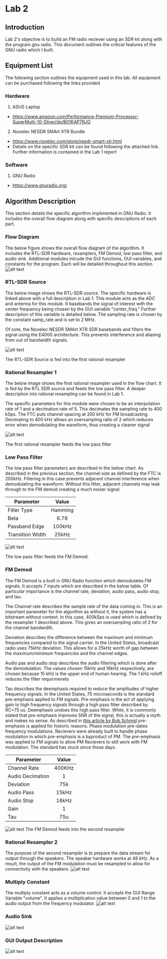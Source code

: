 # Lab 2
## Introduction
Lab 2's objective is to build an FM radio reciever using an SDR kit along with the program gnu radio. This document outlines the critical features of the GNU radio which I built.

## Equipment List
The following section outlines the equipment used in this lab. All equipment can be purchased following the links provided

### Hardware
1. ASUS Laptop
 - https://www.amazon.com/Performance-Premium-Processor-SuperMulti-10-Silver/dp/B01KAP7RJG
2. Nooelec NESDR SMArt XTR Bundle
 - https://www.nooelec.com/store/nesdr-smart-xtr.html
  - Details on the specific SDR kit can be found following the attached link. Further information is contained in the Lab 1 report


### Software
1. GNU Radio
 - https://www.gnuradio.org/

## Algorithm Description
This section details the specific algorithm implimented in GNU Radio. It includes the overall flow diagram along with specific descriptions of each part.

### Flow Diagram
The below figure shows the overall flow diagram of the algorithm. It includes the RTL-SDR hardware, resamplers, FM Demod, low pass filter, and audio sink. Additional modules inlcude the GUI functions, GUI variables, and constants for the program. Each will be detailed throughout this section.
![alt text](https://github.com/Ryankearns9/DigComm_Lab2/blob/main/imgs/FlowDiagram.PNG)

### RTL-SDR Source
The below image shows the RTL-SDR source. The specific hardware is linked above with a full description in Lab 1. This module acts as the ADC and antenna for this module. It basebands the signal of interest with the center frequency being chosen by the GUI variable "center_freq." Further description of this variable is detailed below. The sampling rate is chosen by the constant samp_rate and is set to 2 MHz.

Of note, the Nooelec NESDR SMArt XTR SDR basebands and filters the signal using the E4000 architecture. This prevents interference and aliasing from out of bandwidth signals.

![alt text](https://github.com/Ryankearns9/DigComm_Lab2/blob/main/imgs/RTL_Source.PNG)

The RTL-SDR Source is fed into the first rational resampler 

### Rational Resampler 1
The below image shows the first rational resampler used in the flow chart. It is fed by the RTL SDR source and feeds the low pass filter. A deeper description into rational resampling can be found in Lab 1.

The specific parameters for this module were chosen to be an interpolation rate of 1 and a decimation rate of 5. This decimates the sampling rate to 400 kSps. The FTC puts channel spacing at 200 kHz for FM broadcasting. Decimating to 400 kHz allows an oversampling ratio of 2 which reduces error when demodulating the waveform, thus creating a cleaner signal

![alt text](https://github.com/Ryankearns9/DigComm_Lab2/blob/main/imgs/RationalResampler.PNG)

The first rational resampler feeds the low pass filter

### Low Pass Filter
The low pass filter parameters are described in the below chart. As described in the previous section, the channel size as defined by the FTC is 200kHz. Filtering in this case prevents adjacent channel interference when demodulating the waveform. Without this filter, adjacent channels may leak through to the FM demod creating a much noiser signal.

| Parameter        | Value         |
| ---------------- |:-------------:|
| Fitler Type      | Hamming       |
| Beta             | 6.76          |
| Passband Edge    | 100kHz        |
| Transition Width | 25kHz         |

![alt text](https://github.com/Ryankearns9/DigComm_Lab2/blob/main/imgs/LowPassFilter.PNG)

The low pass filter feeds the FM Demod.

### FM Demod
The FM Demod is a built in GNU Radio function which demodulates FM signals. It accepts 7 inputs which are described in the below table. Of particular importance is the channel rate, deviation, audio pass, audio stop, and tau.

The Channel rate describes the sample rate of the data coming in. This is an important parameter for the algorithm as without it, the system has a bitstream without context. In this case, 400kSps is used which is defined by the resampler 1 described above. This gives an oversampling ratio of 2 for the channel bandwidth.

Deviation describes the difference between the maximum and minimum frequencies compared to the signal carrier. In the United States, broadcast radio uses 75kHz deviation. This allows for a 25kHz worth of gap between the maximum/minimum frequencies and the channel edges.

Audio pas and audio stop describes the audio filtering which is done after the demodulation. The values chosen 15kHz and 16kHz respectively, are chosen because 15 kHz is the upper end of human hearing. The 1 kHz rolloff reduces the filter requirmenets

Tau describes the deemphasis required to reduce the amplitudes of higher frequency signals. In the United States, 75 microseconds is the standard pre-emphasis applied to FM signals. Pre-emphasis is the act of applying gain to high frequency signals through a high pass filter described by RC=75 us. Deemphasis undoes this high pass filter.
While, it is commonly stated that pre-emphasis improves SNR of the signal, this is actually a myth and makes no sense. As described in [this article by Bob Schmid](https://www.repeater-builder.com/rbtip/predeemp.html#:~:text=So%20what%20is%20the%20original%20reason%20for%20Pre%2DEmphasis%3F&text=The%20FM%20broadcasting%20industry%20uses,signal%2Dto%2Dnoise%20ratios.) pre-emphasis is applied for historic reasons. Phase modulation pre-dates frequency modulations. Recievers were already built to handle phase modulation in which pre-emphasis is a byproduct of PM. The pre-emphasis was applied to FM signals to allow PM Recievers to still work with FM modulation. The standard has stuck since those days.

| Parameter        | Value         |
| ---------------- |:-------------:|
| Channel Rate     | 400KHz        |
| Audio Decimation | 1             |
| Deviation        | 75k           |
| Audio Pass       | 15kHz         |
| Audio Stop       | 16kHz         |
| Gain             | 1             |
| Tau              | 75u           |

![alt text](https://github.com/Ryankearns9/DigComm_Lab2/blob/main/imgs/FMDemod.PNG)
The FM Demod feeds into the second resampler

### Rational Resampler 2 
The purpose of the second resampler is to prepare the data stream for output through the speakers. The speaker hardware works at 48 kHz. As a result, the output of the FM modulation must be resampled to allow for connectivity with the speakers.
![alt text](https://github.com/Ryankearns9/DigComm_Lab2/blob/main/imgs/RationalResampler2.PNG)

### Multiply Constant
The multiply constant acts as a volume control. It accepts the GUI Range Variable "volume". It applies a multiplication value between 0 and 1 to the audio output from the frequency modulator. 
![alt text](https://github.com/Ryankearns9/DigComm_Lab2/blob/main/imgs/MultiplyConst.PNG)

### Audio Sink
![alt text](https://github.com/Ryankearns9/DigComm_Lab2/blob/main/imgs/AudioSink.PNG)

### GUI Output Description
![alt text](https://github.com/Ryankearns9/DigComm_Lab2/blob/main/imgs/SDRGUI.PNG)